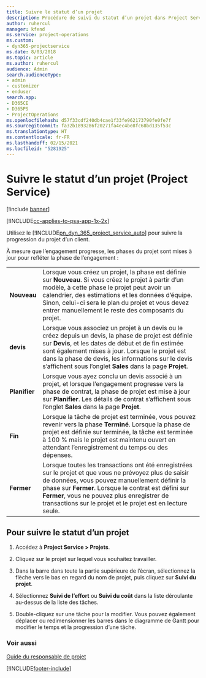 ```yaml
---
title: Suivre le statut d’un projet
description: Procédure de suivi du statut d’un projet dans Project Service
author: ruhercul
manager: kfend
ms.service: project-operations
ms.custom:
- dyn365-projectservice
ms.date: 8/03/2018
ms.topic: article
ms.author: ruhercul
audience: Admin
search.audienceType:
- admin
- customizer
- enduser
search.app:
- D365CE
- D365PS
- ProjectOperations
ms.openlocfilehash: d57f33cdf240db4cae1f33fe962173790fe0fe7f
ms.sourcegitcommit: fa32b1893286f20271fa4ec4be8fc68bd135f53c
ms.translationtype: HT
ms.contentlocale: fr-FR
ms.lasthandoff: 02/15/2021
ms.locfileid: "5281925"
---
```

# <a name="track-a-projects-status-project-service"></a>Suivre le statut d’un projet (Project Service)

[!include [banner](../includes/psa-now-project-operations.md)]

[!INCLUDE[cc-applies-to-psa-app-1x-2x](../includes/cc-applies-to-psa-app-1x-2x.md)]

Utilisez le [!INCLUDE[pn_dyn_365_project_service_auto](../includes/pn-dyn-365-project-service-auto.md)] pour suivre la progression du projet d’un client.  

À mesure que l’engagement progresse, les phases du projet sont mises à jour pour refléter la phase de l’engagement :  


|              |                                                                                                                                                                                                                                                                                                  |
|--------------|--------------------------------------------------------------------------------------------------------------------------------------------------------------------------------------------------------------------------------------------------------------------------------------------------|
|   **Nouveau**    | Lorsque vous créez un projet, la phase est définie sur **Nouveau**. Si vous créez le projet à partir d’un modèle, à cette phase le projet peut avoir un calendrier, des estimations et les données d’équipe. Sinon, celui-ci sera le plan du projet et vous devez entrer manuellement le reste des composants du projet. |
|  **devis**   |      Lorsque vous associez un projet à un devis ou le créez depuis un devis, la phase de projet est définie sur **Devis**, et les dates de début et de fin estimée sont également mises à jour. Lorsque le projet est dans la phase de devis, les informations sur le devis s’affichent sous l’onglet **Sales** dans la page **Projet**.      |
|   **Planifier**   |                                     Lorsque vous ayez conclu un devis associé à un projet, et lorsque l’engagement progresse vers la phase de contrat, la phase de projet est mise à jour sur **Planifier**. Les détails de contrat s’affichent sous l’onglet **Sales** dans la page **Projet**.                                      |
| **Fin** |                    Lorsque la tâche de projet est terminée, vous pouvez revenir vers la phase **Terminé**. Lorsque la phase de projet est définie sur terminée, la tâche est terminée à 100 % mais le projet est maintenu ouvert en attendant l’enregistrement du temps ou des dépenses.                     |
|  **Fermer**   |           Lorsque toutes les transactions ont été enregistrées sur le projet et que vous ne prévoyez plus de saisir de données, vous pouvez manuellement définir la phase sur **Fermer**. Lorsque le contrat est défini sur **Fermer**, vous ne pouvez plus enregistrer de transactions sur le projet et le projet est en lecture seule.           |

## <a name="to-track-a-projects-status"></a>Pour suivre le statut d’un projet  

1.  Accédez à **Project Service > Projets**.  

2.  Cliquez sur le projet sur lequel vous souhaitez travailler.  

3.  Dans la barre dans toute la partie supérieure de l’écran, sélectionnez la flèche vers le bas en regard du nom de projet, puis cliquez sur **Suivi du projet**.  

4.  Sélectionnez **Suivi de l’effort** ou **Suivi du coût** dans la liste déroulante au-dessus de la liste des tâches.  

5.  Double-cliquez sur une tâche pour la modifier. Vous pouvez également déplacer ou redimensionner les barres dans le diagramme de Gantt pour modifier le temps et la progression d’une tâche.  

### <a name="see-also"></a>Voir aussi  
 [Guide du responsable de projet](../psa/project-manager-guide.md)


[!INCLUDE[footer-include](../includes/footer-banner.md)]